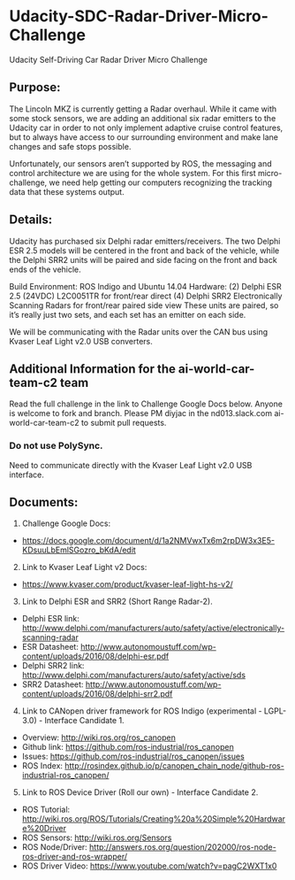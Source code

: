 # Udacity-SDC-Radar-Driver-Micro-Challenge
Udacity Self-Driving Car Radar Driver Micro Challenge

## Purpose:
The Lincoln MKZ is currently getting a Radar overhaul. While it came with some stock sensors, we are adding an additional six radar emitters to the Udacity car in order to not only implement adaptive cruise control features, but to always have access to our surrounding environment and make lane changes and safe stops possible.

Unfortunately, our sensors aren’t supported by ROS, the messaging and control architecture we are using for the whole system. For this first micro-challenge, we need help getting our computers recognizing the tracking data that these systems output.

## Details:
Udacity has purchased six Delphi radar emitters/receivers. The two Delphi ESR 2.5 models will be centered in the front and back of the vehicle, while the Delphi SRR2 units will be paired and side facing on the front and back ends of the vehicle.

Build Environment: ROS Indigo and Ubuntu 14.04
Hardware: 
(2) Delphi ESR 2.5 (24VDC) L2C0051TR for front/rear direct
(4) Delphi SRR2 Electronically Scanning Radars for front/rear paired side view
These units are paired, so it’s really just two sets, and each set has an emitter on each side.

We will be communicating with the Radar units over the CAN bus using Kvaser Leaf Light v2.0 USB converters.

## Additional Information for the ai-world-car-team-c2 team
Read the full challenge in the link to Challenge Google Docs below.  Anyone is welcome to fork and branch.  Please PM diyjac in the nd013.slack.com ai-world-car-team-c2 to submit pull requests.

### Do not use PolySync.
Need to communicate directly with the Kvaser Leaf Light v2.0 USB interface.

## Documents:
  1. Challenge Google Docs:
   * https://docs.google.com/document/d/1a2NMVwxTx6m2rpDW3x3E5-KDsuuLbEmlSGozro_bKdA/edit
  2. Link to Kvaser Leaf Light v2 Docs:
   * https://www.kvaser.com/product/kvaser-leaf-light-hs-v2/
  3. Link to Delphi ESR and SRR2 (Short Range Radar-2).
   * Delphi ESR link:  http://www.delphi.com/manufacturers/auto/safety/active/electronically-scanning-radar
   * ESR Datasheet:    http://www.autonomoustuff.com/wp-content/uploads/2016/08/delphi-esr.pdf
   * Delphi SRR2 link: http://www.delphi.com/manufacturers/auto/safety/active/sds
   * SRR2 Datasheet:   http://www.autonomoustuff.com/wp-content/uploads/2016/08/delphi-srr2.pdf
  4. Link to CANopen driver framework for ROS Indigo (experimental - LGPL-3.0) - Interface Candidate 1.
   * Overview:         http://wiki.ros.org/ros_canopen
   * Github link:      https://github.com/ros-industrial/ros_canopen
   * Issues:           https://github.com/ros-industrial/ros_canopen/issues
   * ROS Index:        http://rosindex.github.io/p/canopen_chain_node/github-ros-industrial-ros_canopen/
  5. Link to ROS Device Driver (Roll our own) - Interface Candidate 2.
   * ROS Tutorial:     http://wiki.ros.org/ROS/Tutorials/Creating%20a%20Simple%20Hardware%20Driver
   * ROS Sensors:      http://wiki.ros.org/Sensors
   * ROS Node/Driver:  http://answers.ros.org/question/202000/ros-node-ros-driver-and-ros-wrapper/
   * ROS Driver Video: https://www.youtube.com/watch?v=pagC2WXT1x0
